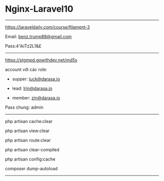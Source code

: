 # Nginx-Laravel10

-------------

https://laraveldaily.com/course/filament-3

Email: benz.trump88@gmail.com

Pass:4'ikiTz2L1&£

---------------

https://stgmpd.gowithdev.net/md5s

account với các role:

- supper: luck@darasa.io
  
- lead: lrin@darasa.io
  
- member: zin@darasa.io
  
Pass chung: admin

-------------

php artisan cache:clear

php artisan view:clear

php artisan route:clear

php artisan clear-compiled

php artisan config:cache

composer dump-autoload

------------
